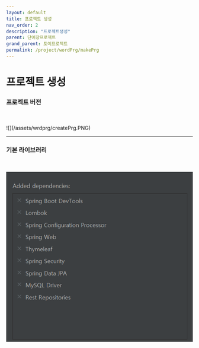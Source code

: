 ```yaml
---
layout: default
title: 프로젝트 생성
nav_order: 2
description: "프로젝트생성"
parent: 단어장프로젝트
grand_parent: 토이프로젝트
permalink: /project/wordPrg/makePrg
---
```

# 프로젝트 생성

### 프로젝트 버전
<br>
<br>
![](/assets/wrdprg/createPrg.PNG)

--- 

### 기본 라이브러리  
<br>

![](/assets/wrdprg/dependency.PNG)